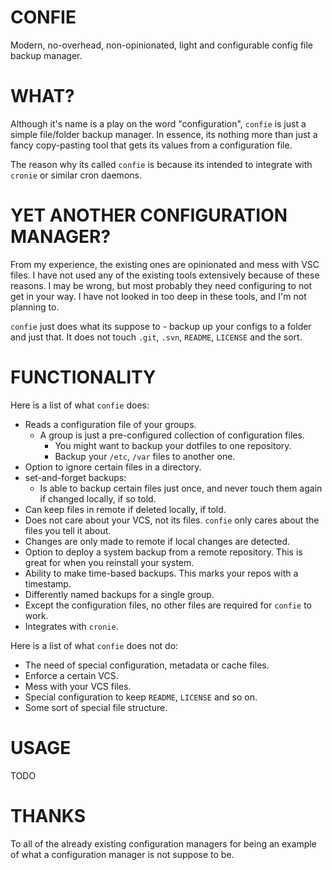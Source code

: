 # CONFIE

Modern, no-overhead, non-opinionated, light and configurable config file backup
manager.

# WHAT?

Although it's name is a play on the word "configuration", `confie` is just a
simple file/folder backup manager. In essence, its nothing more than just a
fancy copy-pasting tool that gets its values from a configuration file.

The reason why its called `confie` is because its intended to integrate with
`cronie` or similar cron daemons.

# YET ANOTHER CONFIGURATION MANAGER?

From my experience, the existing ones are opinionated and mess with VSC files.
I have not used any of the existing tools extensively because of these reasons.
I may be wrong, but most probably they need configuring to not get in your way.
I have not looked in too deep in these tools, and I'm not planning to.

`confie` just does what its suppose to - backup up your configs to a folder and
just that. It does not touch `.git`, `.svn`, `README`, `LICENSE` and the sort.

# FUNCTIONALITY

Here is a list of what `confie` does:

- Reads a configuration file of your groups.
  - A group is just a pre-configured collection of configuration files.
    - You might want to backup your dotfiles to one repository.
    - Backup your `/etc`, `/var` files to another one.
- Option to ignore certain files in a directory.
- set-and-forget backups:
  - Is able to backup certain files just once, and never touch them again if
    changed locally, if so told.
- Can keep files in remote if deleted locally, if told.
- Does not care about your VCS, not its files. `confie` only cares about the
  files you tell it about.
- Changes are only made to remote if local changes are detected.
- Option to deploy a system backup from a remote repository. This is great for
  when you reinstall your system.
- Ability to make time-based backups. This marks your repos with a timestamp.
- Differently named backups for a single group.
- Except the configuration files, no other files are required for `confie` to
  work.
- Integrates with `cronie`.

Here is a list of what `confie` does not do:

- The need of special configuration, metadata or cache files.
- Enforce a certain VCS.
- Mess with your VCS files.
- Special configuration to keep `README`, `LICENSE` and so on.
- Some sort of special file structure.

# USAGE

TODO

# THANKS

To all of the already existing configuration managers for being an example of
what a configuration manager is not suppose to be.
